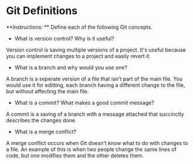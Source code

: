 # Git Definitions

**Instructions: ** Define each of the following Git concepts.

* What is version control?  Why is it useful?

Version control is saving multiple versions of a project. It's useful because you can implement changes to a project and easily revert it.

* What is a branch and why would you use one?

A branch is a seperate version of a file that isn't part of the main file. You would use it for editting, each branch having a different change to the file, but without affecting the main file.

* What is a commit? What makes a good commit message?

A commit is a saving of a branch with a message attached that succinctly describes the changes done. 

* What is a merge conflict?

A merge conflict occurs when Git doesn't know what to do with changes to a file. An example of this is when two people change the same lines of code, but one modifies them and the other deletes them.